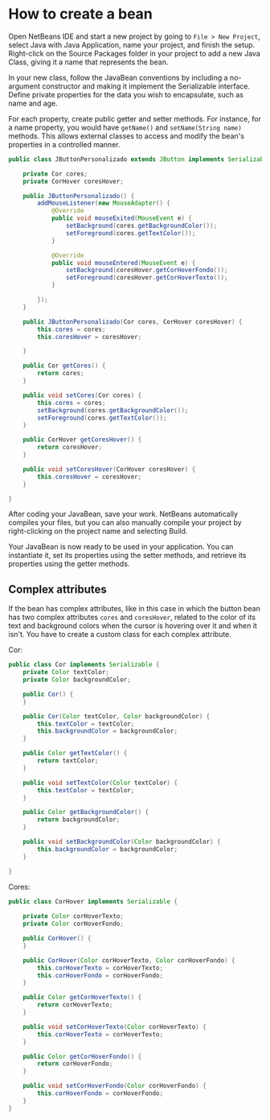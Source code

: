 # How to create a bean
Open NetBeans IDE and start a new project by going to `File > New Project`, select Java with Java Application, name your project, and finish the setup. Right-click on the Source Packages folder in your project to add a new Java Class, giving it a name that represents the bean.

In your new class, follow the JavaBean conventions by including a no-argument constructor and making it implement the Serializable interface. Define private properties for the data you wish to encapsulate, such as name and age.

For each property, create public getter and setter methods. For instance, for a name property, you would have `getName()` and `setName(String name)` methods. This allows external classes to access and modify the bean's properties in a controlled manner.

```java
public class JButtonPersonalizado extends JButton implements Serializable {

    private Cor cores;
    private CorHover coresHover;

    public JButtonPersonalizado() {
        addMouseListener(new MouseAdapter() {
            @Override
            public void mouseExited(MouseEvent e) {
                setBackground(cores.getBackgroundColor());
                setForeground(cores.getTextColor());
            }

            @Override
            public void mouseEntered(MouseEvent e) {
                setBackground(coresHover.getCorHoverFondo());
                setForeground(coresHover.getCorHoverTexto());
            }

        });
    }

    public JButtonPersonalizado(Cor cores, CorHover coresHover) {
        this.cores = cores;
        this.coresHover = coresHover;

    }

    public Cor getCores() {
        return cores;
    }

    public void setCores(Cor cores) {
        this.cores = cores;
        setBackground(cores.getBackgroundColor());
        setForeground(cores.getTextColor());
    }

    public CorHover getCoresHover() {
        return coresHover;
    }

    public void setCoresHover(CorHover coresHover) {
        this.coresHover = coresHover;
    }

}
```

After coding your JavaBean, save your work. NetBeans automatically compiles your files, but you can also manually compile your project by right-clicking on the project name and selecting Build.

Your JavaBean is now ready to be used in your application. You can instantiate it, set its properties using the setter methods, and retrieve its properties using the getter methods.

## Complex attributes
If the bean has complex attributes, like in this case in which the button bean has two complex attributes `cores` and `coresHover`, related to the color of its text and background colors when the cursor is hovering over it and when it isn't. You have to create a custom class for each complex attribute.

Cor:
```java
public class Cor implements Serializable {
    private Color textColor;
    private Color backgroundColor;

    public Cor() {
    }

    public Cor(Color textColor, Color backgroundColor) {
        this.textColor = textColor;
        this.backgroundColor = backgroundColor;
    }

    public Color getTextColor() {
        return textColor;
    }

    public void setTextColor(Color textColor) {
        this.textColor = textColor;
    }

    public Color getBackgroundColor() {
        return backgroundColor;
    }

    public void setBackgroundColor(Color backgroundColor) {
        this.backgroundColor = backgroundColor;
    }

}
```

Cores:
```java
public class CorHover implements Serializable {
    
    private Color corHoverTexto;
    private Color corHoverFondo;

    public CorHover() {
    }

    public CorHover(Color corHoverTexto, Color corHoverFondo) {
        this.corHoverTexto = corHoverTexto;
        this.corHoverFondo = corHoverFondo;
    }

    public Color getCorHoverTexto() {
        return corHoverTexto;
    }

    public void setCorHoverTexto(Color corHoverTexto) {
        this.corHoverTexto = corHoverTexto;
    }

    public Color getCorHoverFondo() {
        return corHoverFondo;
    }

    public void setCorHoverFondo(Color corHoverFondo) {
        this.corHoverFondo = corHoverFondo;
    }
}
```